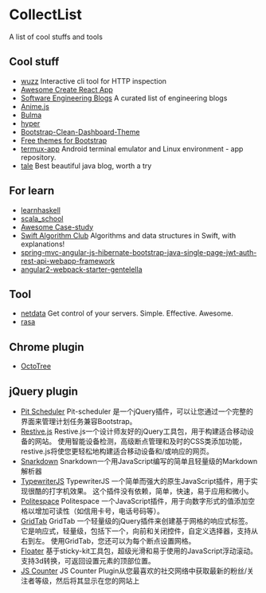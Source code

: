# CollectList
A list of cool stuffs and tools

## Cool stuff
- [wuzz](https://github.com/asciimoo/wuzz) Interactive cli tool for HTTP inspection
- [Awesome Create React App](https://github.com/tuchk4/awesome-create-react-app)
- [Software Engineering Blogs](https://github.com/kilimchoi/engineering-blogs) A curated list of engineering blogs
- [Anime.js](https://github.com/juliangarnier/anime)
- [Bulma](https://github.com/jgthms/bulma)
- [hyper](https://github.com/zeit/hyper)
- [Bootstrap-Clean-Dashboard-Theme](https://github.com/keaplogik/Bootstrap-Clean-Dashboard-Theme)
- [Free themes for Bootstrap](http://bootswatch.com/)
- [termux-app](https://github.com/termux/termux-app) Android terminal emulator and Linux environment - app repository.
- [tale](https://github.com/otale/tale) Best beautiful java blog, worth a try

## For learn
- [learnhaskell](https://github.com/bitemyapp/learnhaskell)
- [scala_school](https://github.com/twitter/scala_school)
- [Awesome Case-study](https://github.com/luruke/awesome-casestudy)
- [Swift Algorithm Club](https://github.com/raywenderlich/swift-algorithm-club) Algorithms and data structures in Swift, with explanations!
- [spring-mvc-angular-js-hibernate-bootstrap-java-single-page-jwt-auth-rest-api-webapp-framework](https://github.com/ykameshrao/spring-mvc-angular-js-hibernate-bootstrap-java-single-page-jwt-auth-rest-api-webapp-framework)
- [angular2-webpack-starter-gentelella](https://github.com/kmkatsma/angular2-webpack-starter-gentelella)

## Tool
- [netdata](https://github.com/firehol/netdata) Get control of your servers. Simple. Effective. Awesome.
- [rasa](https://github.com/ChrisPenner/rasa)

## Chrome plugin
- [OctoTree](https://chrome.google.com/webstore/detail/octotree/bkhaagjahfmjljalopjnoealnfndnagc?utm_source=chrome-app-launcher-info-dialog)

## jQuery plugin
- [Pit Scheduler](https://github.com/chuck-durst/pit-scheduler) Pit-scheduler 是一个jQuery插件，可以让您通过一个完整的界面来管理计划任务兼容Bootstrap。
- [Restive.js](https://github.com/obihill/restive.js) Restive.js一个设计师友好的jQuery工具包，用于构建适合移动设备的网站。 使用智能设备检测，高级断点管理和及时的CSS类添加功能，restive.js将使您更轻松地构建适合移动设备和/或响应的网页。
- [Snarkdown](https://github.com/developit/snarkdown) Snarkdown一个用JavaScript编写的简单且轻量级的Markdown解析器
- [TypewriterJS](https://github.com/tameemsafi/typewriterjs) TypewriterJS 一个简单而强大的原生JavaScript插件，用于实现很酷的打字机效果。 这个插件没有依赖，简单，快速，易于应用和微小。
- [Politespace](https://github.com/filamentgroup/politespace) Politespace 一个JavaScript插件，用于向数字形式的值添加空格以增加可读性（如信用卡号，电话号码等）。
- [GridTab](https://github.com/gopalraju/gridtab) GridTab 一个轻量级的jQuery插件来创建基于网格的响应式标签。 它是响应式，轻量级，包括下一个，向前和关闭控件，自定义选择器，支持从右到左。 使用GridTab，您还可以为每个断点设置网格。
- [Floater](https://github.com/sz-tamas/floater) 基于sticky-kit工具包，超级光滑和易于使用的JavaScript浮动滚动。 支持3d转换，可返回设置元素的顶部位置。
- [JS Counter](https://codecanyon.net/item/js-counter-jquery-social-counter-plugin/19551773?ref=gavin_matters) JS Counter Plugin从您最喜欢的社交网络中获取最新的粉丝/关注者等级，然后将其显示在您的网站上
